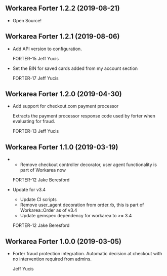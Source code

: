 Workarea Forter 1.2.2 (2019-08-21)
--------------------------------------------------------------------------------

*   Open Source!
 
 
 
Workarea Forter 1.2.1 (2019-08-06)
--------------------------------------------------------------------------------

*   Add API version to configuration.

    FORTER-15
    Jeff Yucis

*   Set the BIN for saved cards added from my account section

    FORTER-17
    Jeff Yucis



Workarea Forter 1.2.0 (2019-04-30)
--------------------------------------------------------------------------------

*   Add support for checkout.com payment processor

    Extracts the payment processor response code used by forter when
    evaluating for fraud.

    FORTER-13
    Jeff Yucis



Workarea Forter 1.1.0 (2019-03-19)
--------------------------------------------------------------------------------

*   * Remove checkout controller decorator, user agent functionality is part of Workarea now

    FORTER-12
    Jake Beresford

*   Update for v3.4

    * Update CI scripts
    * Remove user_agent decoration from order.rb, this is part of Workarea::Order as of v3.4
    * Update gemspec dependency for workarea to >= 3.4

    FORTER-12
    Jake Beresford



Workarea Forter 1.0.0 (2019-03-05)
--------------------------------------------------------------------------------

*   Forter fraud protection integration. Automatic decision at checkout with no intervention required from admins.

    Jeff Yucis



